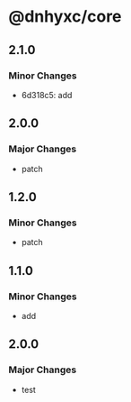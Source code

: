 # @dnhyxc/core

## 2.1.0

### Minor Changes

- 6d318c5: add

## 2.0.0

### Major Changes

- patch

## 1.2.0

### Minor Changes

- patch

## 1.1.0

### Minor Changes

- add

## 2.0.0

### Major Changes

- test
